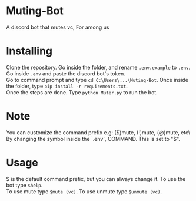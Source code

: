 # Muting-Bot
A discord bot that mutes vc, For among us

# Installing 
Clone the repository. Go inside the folder, and rename `.env.example` to `.env`.\
Go inside `.env` and paste the discord bot's token.\
Go to command prompt and type `cd C:\Users\...\Muting-Bot`. Once inside the folder, type `pip install -r requirements.txt`.\
Once the steps are done. Type `python Muter.py` to run the bot.

# Note
You can customize the command prefix e.g: ($)mute, (!)mute, (@)mute, etc\
By changing the symbol inside the `.env`, COMMAND. This is set to "$".

# Usage
$ is the default command prefix, but you can always change it. To use the bot type `$help`.\
To use mute type `$mute (vc)`. To use unmute type `$unmute (vc)`.
